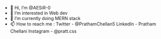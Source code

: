 - 👋 Hi, I’m @AESiR-0
- 👀 I’m interested in Web dev
- 🌱 I’m currently doing MERN stack
- 📫 How to reach me : Twitter - @PrathamChellan5
                       LinkedIn - Pratham Chellani
                       Instagram - @pratt.css
<!---
AESiR-0/AESiR-0 is a ✨ special ✨ repository because its `README.md` (this file) appears on your GitHub profile.
You can click the Preview link to take a look at your changes.
--->
